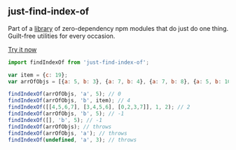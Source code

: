 ## just-find-index-of

Part of a [library](http://anguscroll.com/just) of zero-dependency npm modules that do just do one thing.  
Guilt-free utilities for every occasion.

[Try it now](http://anguscroll.com/just/just-find-index-of)

```js
import findIndexOf from 'just-find-index-of';

var item = {c: 19};
var arrOfObjs = [{a: 5, b: 3}, {a: 7, b: 4}, {a: 7, b: 8}, {a: 5, b: 10}, {a: 9, b: item}];

findIndexOf(arrOfObjs, 'a', 5); // 0
findIndexOf(arrOfObjs, 'b', item); // 4
findIndexOf([[4,5,6,7], [3,4,5,6], [0,2,3,7]], 1, 2); // 2
findIndexOf(arrOfObjs, 'b', 5); // -1
findIndexOf([], 'b', 5); // -1
findIndexOf(arrOfObjs); // throws
findIndexOf(arrOfObjs, 'a'); // throws
findIndexOf(undefined, 'a', 3); // throws
```
